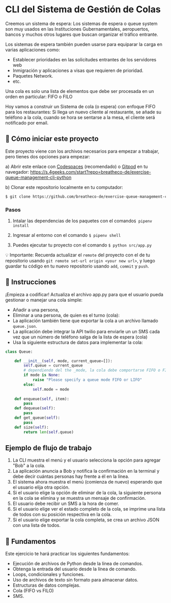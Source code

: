 <!--hide-->
# CLI del Sistema de Gestión de Colas
<!--endhide-->

Creemos un sistema de espera: Los sistemas de espera o queue system son muy usados en las Instituciones Gubernamentales, aeropuertos, bancos y muchos otros lugares que buscan organizar el tráfico entrante.

Los sistemas de espera también pueden usarse para equiparar la carga en varias aplicaciones como:
- Establecer prioridades en las solicitudes entrantes de los servidores web
- Inmigración y aplicaciones a visas que requieren de prioridad.
- Paquetes Network.
- etc.

Una cola es solo una lista de elementos que debe ser procesada en un orden en particular: FIFO o FILO

Hoy vamos a construir un Sistema de cola (o espera) con enfoque FIFO para los restaurantes: Si llega un nuevo cliente al restaurante, se añade su teléfono a la cola, cuando se hora se sentarse a la mesa, el cliente será notificado por email.

<how-to-start>
 
## 🌱  Cómo iniciar este proyecto

Este proyecto viene con los archivos necesarios para empezar a trabajar, pero tienes dos opciones para empezar:

a) Abrir este enlace con [Codespaces](https://4geeks.com/es/lesson/tutorial-de-github-codespaces) (recomendado) o [Gitpod](https://4geeks.com/es/lesson/como-utilizar-gitpod) en tu navegador: https://s.4geeks.com/start?repo=breatheco-de/exercise-queue-management-cli-python

b) Clonar este repositorio localmente en tu computador:
```sh
$ git clone https://github.com/breatheco-de/exercise-queue-management-cli-python
```

### Pasos

1. Intalar las dependencias de los paquetes con el comando`$ pipenv install`

2. Ingresar al entorno con el comando `$ pipenv shell`

3. Puedes ejecutar tu proyecto con el comando `$ python src/app.py`

💡 Importante: Recuerda actualizar el `remote` del proyecto con el de tu repositorio usando `git remote set-url origin <your new url>`, y luego guardar tu código en tu nuevo repositorio usando `add`, `commit` y `push`.

</how-to-start>
 
## 📝 Instrucciones

 ¡Empieza a codificar! Actualiza el archivo app.py para que el usuario pueda gestionar o manejar una cola simple: 
 
 - Añadir a una persona, 
 - Eliminar a una persona, de quien es el turno (cola):
 - La aplicación también tiene que exportar la cola a un archivo llamado `queue.json`.
 - La aplicación debe integrar la API twilio para enviarle un un SMS cada vez que un número de teléfono salga de la lista de espera (cola)
 - Usa la siguiente estructura de datos para implementar la cola:

```python
class Queue:

    def __init__(self, mode, current_queue=[]):
        self.queue = current_queue
        # dependiendo del the _mode, la cola debe comportarse FIFO o FILO
        if mode is None:
            raise "Please specify a queue mode FIFO or LIFO"
        else:
            self.mode = mode
    
    def enqueue(self, item):
        pass
    def dequeue(self):
        pass
    def get_queue(self):
        pass
    def size(self):
        return len(self.queue) 
```
## Ejemplo de flujo de trabajo

1. La CLI muestra el menú y el usuario selecciona la opción para agregar "Bob" a la cola.
2. La aplicación anuncia a Bob y notifica la confirmación en la terminal y debe decir cuántas personas hay frente a él en la línea.
3. El sistema ahora muestra el menú (comienza de nuevo) esperando que el usuario elija otra opción.
4. Si el usuario elige la opción de eliminar de la cola, la siguiente persona en la cola se elimina y se muestra un mensaje de confirmación.
5. El usuario debe recibir un SMS a la hora de comer.
6. Si el usuario elige ver el estado completo de la cola, se imprime una lista de todos con su posición respectiva en la cola.
7. Si el usuario elige exportar la cola completa, se crea un archivo JSON con una lista de todos.


## 📖 Fundamentos

Este ejercicio te hará practicar los siguientes fundamentos:

- Ejecución de archivos de Python desde la línea de comandos.
- Obtenga la entrada del usuario desde la línea de comando.
- Loops, condicionales y funciones.
- Uso de archivos de texto sin formato para almacenar datos.
- Estructuras de datos complejas.
- Cola (FIFO vs FILO)
- SMS.
